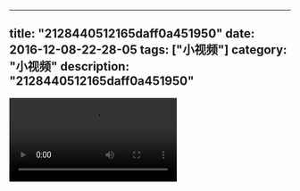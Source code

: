 
---
title: "2128440512165daff0a451950"
date: 2016-12-08-22-28-05
tags: ["小视频"]
category: "小视频"
description: "2128440512165daff0a451950"
---
<video src="http://ohtsqip0g.bkt.clouddn.com/2128440512165daff0a451950.mp4" controls="controls"></video>
